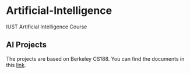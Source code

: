 # Artificial-Intelligence

IUST Artificial Intelligence Course

## AI Projects

The projects are based on Berkeley CS188. You can find the documents in this [link](http://ai.berkeley.edu/project_overview.html).
